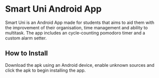 Smart Uni Android App
=============

Smart Uni is an Android App made for students that aims to aid them with the improvement of their organisation, time management and ability to multitask. The app includes an cycle-counting pomodoro timer and a custom alarm setter.

How to Install
-------
Download the apk using an Android device, enable unknown sources and click the apk to begin installing the app.

